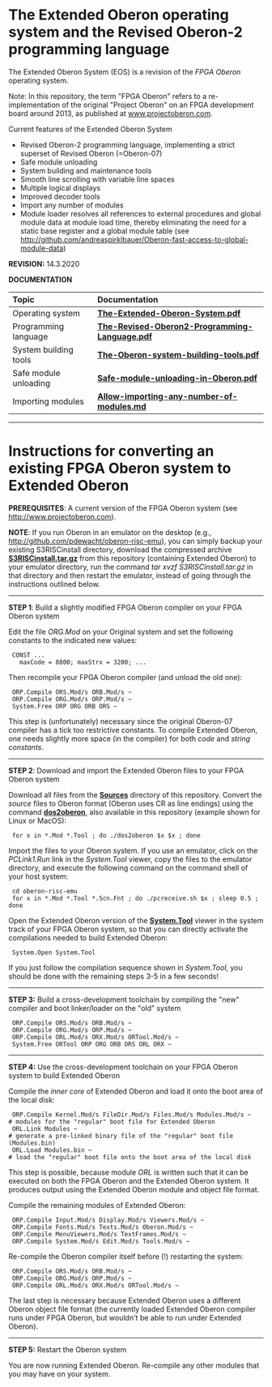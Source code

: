 # The Extended Oberon operating system and the Revised Oberon-2 programming language
The Extended Oberon System (EOS) is a revision of the *FPGA Oberon* operating system.

Note: In this repository, the term "FPGA Oberon" refers to a re-implementation of the original "Project Oberon" on an FPGA development board around 2013, as published at www.projectoberon.com.

Current features of the Extended Oberon System

* Revised Oberon-2 programming language, implementing a strict superset of Revised Oberon (=Oberon-07)
* Safe module unloading
* System building and maintenance tools
* Smooth line scrolling with variable line spaces
* Multiple logical displays
* Improved decoder tools
* Import any number of modules
* Module loader resolves all references to external procedures and global module data at module load time, thereby eliminating the need for a  static base register and a global module table (see http://github.com/andreaspirklbauer/Oberon-fast-access-to-global-module-data)

**REVISION:** 14.3.2020

**DOCUMENTATION**

| Topic  | Documentation |
| :------------- | :------------- |
| Operating system  | [**The-Extended-Oberon-System.pdf**](Documentation/The-Extended-Oberon-System.pdf)  |
| Programming language  | [**The-Revised-Oberon2-Programming-Language.pdf**](Documentation/The-Revised-Oberon2-Programming-Language.pdf)  |
| System building tools  | [**The-Oberon-system-building-tools.pdf**](Documentation/The-Oberon-system-building-tools.pdf)  |
| Safe module unloading  | [**Safe-module-unloading-in-Oberon.pdf**](Documentation/Safe-module-unloading-in-Oberon.pdf) |
| Importing modules  | [**Allow-importing-any-number-of-modules.md**](Documentation/Allow-importing-any-number-of-modules.md)  |

------------------------------------------------------

# Instructions for converting an existing FPGA Oberon system to Extended Oberon

**PREREQUISITES**: A current version of the FPGA Oberon system (see http://www.projectoberon.com).

**NOTE**: If you run Oberon in an emulator on the desktop (e.g., http://github.com/pdewacht/oberon-risc-emu), you can simply backup your existing S3RISCinstall directory, download the compressed archive [**S3RISCinstall.tar.gz**](Documentation/S3RISCinstall.tar.gz) from this repository (containing Extended Oberon) to your emulator directory, run the command *tar xvzf S3RISCinstall.tar.gz* in that directory and then restart the emulator, instead of going through the instructions outlined below.

------------------------------------------------------

**STEP 1**: Build a slightly modified FPGA Oberon compiler on your FPGA Oberon system

Edit the file *ORG.Mod* on your Original system and set the following constants to the indicated new values:

     CONST ...
       maxCode = 8800; maxStrx = 3200; ...

Then recompile your FPGA Oberon compiler (and unload the old one):

     ORP.Compile ORS.Mod/s ORB.Mod/s ~
     ORP.Compile ORG.Mod/s ORP.Mod/s ~
     System.Free ORP ORG ORB ORS ~

This step is (unfortunately) necessary since the original Oberon-07 compiler has a tick too restrictive constants. To compile Extended Oberon, one needs slightly more space (in the compiler) for both *code* and *string constants*.

------------------------------------------------------

**STEP 2**: Download and import the Extended Oberon files to your FPGA Oberon system

Download all files from the [**Sources**](Sources/) directory of this repository. Convert the *source* files to Oberon format (Oberon uses CR as line endings) using the command [**dos2oberon**](dos2oberon), also available in this repository (example shown for Linux or MacOS):

     for x in *.Mod *.Tool ; do ./dos2oberon $x $x ; done

Import the files to your Oberon system. If you use an emulator, click on the *PCLink1.Run* link in the *System.Tool* viewer, copy the files to the emulator directory, and execute the following command on the command shell of your host system:

     cd oberon-risc-emu
     for x in *.Mod *.Tool *.Scn.Fnt ; do ./pcreceive.sh $x ; sleep 0.5 ; done

Open the Extended Oberon version of the [**System.Tool**](Sources/System.Tool) viewer in the system track of your FPGA Oberon system, so that you can directly activate the compilations needed to build Extended Oberon:

     System.Open System.Tool

If you just follow the compilation sequence shown in *System.Tool*, you should be done with the remaining steps 3-5 in a few seconds!

------------------------------------------------------

**STEP 3:** Build a cross-development toolchain by compiling the "new" compiler and boot linker/loader on the "old" system

     ORP.Compile ORS.Mod/s ORB.Mod/s ~
     ORP.Compile ORG.Mod/s ORP.Mod/s ~
     ORP.Compile ORL.Mod/s ORX.Mod/s ORTool.Mod/s ~
     System.Free ORTool ORP ORG ORB ORS ORL ORX ~

------------------------------------------------------

**STEP 4:** Use the cross-development toolchain on your FPGA Oberon system to build Extended Oberon

Compile the *inner core* of Extended Oberon and load it onto the boot area of the local disk:

     ORP.Compile Kernel.Mod/s FileDir.Mod/s Files.Mod/s Modules.Mod/s ~    # modules for the "regular" boot file for Extended Oberon
     ORL.Link Modules ~                                                    # generate a pre-linked binary file of the "regular" boot file (Modules.bin)
     ORL.Load Modules.bin ~                                                # load the "regular" boot file onto the boot area of the local disk

This step is possible, because module *ORL* is written such that it can be executed on both the FPGA Oberon and the Extended Oberon system. It produces output using the Extended Oberon module and object file format.

Compile the remaining modules of Extended Oberon:

     ORP.Compile Input.Mod/s Display.Mod/s Viewers.Mod/s ~
     ORP.Compile Fonts.Mod/s Texts.Mod/s Oberon.Mod/s ~
     ORP.Compile MenuViewers.Mod/s TextFrames.Mod/s ~
     ORP.Compile System.Mod/s Edit.Mod/s Tools.Mod/s ~

Re-compile the Oberon compiler itself before (!) restarting the system:

     ORP.Compile ORS.Mod/s ORB.Mod/s ~
     ORP.Compile ORG.Mod/s ORP.Mod/s ~
     ORP.Compile ORL.Mod/s ORX.Mod/s ORTool.Mod/s ~

The last step is necessary because Extended Oberon uses a different Oberon object file format (the currently loaded Extended Oberon compiler runs under FPGA Oberon, but wouldn't be able to run under Extended Oberon).

------------------------------------------------------

**STEP 5:** Restart the Oberon system

You are now running Extended Oberon. Re-compile any other modules that you may have on your system.
